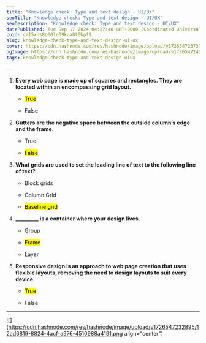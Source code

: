 ```yaml
---
title: "Knowledge check: Type and text design - UI/UX"
seoTitle: "Knowledge check: Type and text design - UI/UX"
seoDescription: "Knowledge check: Type and text design - UI/UX"
datePublished: Tue Sep 17 2024 04:27:40 GMT+0000 (Coordinated Universal Time)
cuid: cm15xns8o001c09kua8t0bpf9
slug: knowledge-check-type-and-text-design-ui-ux
cover: https://cdn.hashnode.com/res/hashnode/image/upload/v1726547237333/cb3917fa-31e0-4864-be65-26f53fe120ad.jpeg
ogImage: https://cdn.hashnode.com/res/hashnode/image/upload/v1726547249448/d9c9b4ed-f6ed-43b0-b3ec-7c9b94cb4a8a.jpeg
tags: knowledge-check-type-and-text-design-uiux

---
```


1. **Every web page is made up of squares and rectangles. They are located within an encompassing grid layout.**
    
    * <mark>True</mark>
        
    * False
        
2. **Gutters are the negative space between the outside column’s edge and the frame.**
    
    * True
        
    * <mark>False</mark>
        
3. **What grids are used to set the leading line of text to the following line of text?**
    
    * Block grids
        
    * Column Grid
        
    * <mark>Baseline grid</mark>
        
4. **\_\_\_\_\_\_\_\_\_ is a container where your design lives.**
    
    * Group
        
    * <mark>Frame</mark>
        
    * Layer
        
5. **Responsive design is an approach to web page creation that uses flexible layouts, removing the need to design layouts to suit every device.**
    
    * <mark>True</mark>
        
    * False
        

---

![](https://cdn.hashnode.com/res/hashnode/image/upload/v1726547232895/12ad6819-8824-4acf-a976-4510988a4191.png align="center")